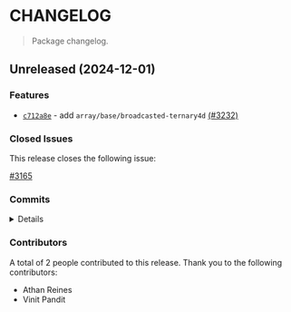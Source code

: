 # CHANGELOG

> Package changelog.

<section class="release" id="unreleased">

## Unreleased (2024-12-01)

<section class="features">

### Features

-   [`c712a8e`](https://github.com/stdlib-js/stdlib/commit/c712a8ec07db672a01355ddfca2192be25fe85ca) - add `array/base/broadcasted-ternary4d` [(#3232)](https://github.com/stdlib-js/stdlib/pull/3232)

</section>

<!-- /.features -->

<section class="issues">

### Closed Issues

This release closes the following issue:

[#3165](https://github.com/stdlib-js/stdlib/issues/3165)

</section>

<!-- /.issues -->

<section class="commits">

### Commits

<details>

-   [`c712a8e`](https://github.com/stdlib-js/stdlib/commit/c712a8ec07db672a01355ddfca2192be25fe85ca) - **feat:** add `array/base/broadcasted-ternary4d` [(#3232)](https://github.com/stdlib-js/stdlib/pull/3232) _(by Vinit Pandit, Athan Reines)_

</details>

</section>

<!-- /.commits -->

<section class="contributors">

### Contributors

A total of 2 people contributed to this release. Thank you to the following contributors:

-   Athan Reines
-   Vinit Pandit

</section>

<!-- /.contributors -->

</section>

<!-- /.release -->

